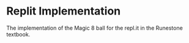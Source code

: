 # Replit Implementation

The implementation of the Magic 8 ball for the repl.it in the Runestone textbook.
